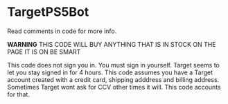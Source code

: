 # TargetPS5Bot
Read comments in code for more info.

****WARNING****
THIS CODE WILL BUY ANYTHING THAT IS IN STOCK ON THE PAGE IT IS ON
BE SMART

This code does not sign you in. You must sign in yourself. Target seems to let you stay signed in for 4 hours.
This code assumes you have a Target account created with a credit card, shipping adddress and billing address.
Sometimes Target wont ask for CCV other times it will. This code accounts for that.

